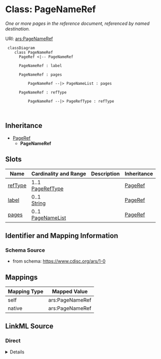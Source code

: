 # Class: PageNameRef


_One or more pages in the reference document, referenced by named destination._





URI: [ars:PageNameRef](https://www.cdisc.org/ars/1-0PageNameRef)



```mermaid
 classDiagram
    class PageNameRef
      PageRef <|-- PageNameRef
      
      PageNameRef : label
        
      PageNameRef : pages
        
          PageNameRef --|> PageNameList : pages
        
      PageNameRef : refType
        
          PageNameRef --|> PageRefType : refType
        
      
```





## Inheritance
* [PageRef](PageRef.md)
    * **PageNameRef**



## Slots

| Name | Cardinality and Range | Description | Inheritance |
| ---  | --- | --- | --- |
| [refType](refType.md) | 1..1 <br/> [PageRefType](PageRefType.md) |  | [PageRef](PageRef.md) |
| [label](label.md) | 0..1 <br/> [String](String.md) |  | [PageRef](PageRef.md) |
| [pages](pages.md) | 0..1 <br/> [PageNameList](PageNameList.md) |  | [PageRef](PageRef.md) |









## Identifier and Mapping Information







### Schema Source


* from schema: https://www.cdisc.org/ars/1-0





## Mappings

| Mapping Type | Mapped Value |
| ---  | ---  |
| self | ars:PageNameRef |
| native | ars:PageNameRef |





## LinkML Source

<!-- TODO: investigate https://stackoverflow.com/questions/37606292/how-to-create-tabbed-code-blocks-in-mkdocs-or-sphinx -->

### Direct

<details>
```yaml
name: PageNameRef
description: One or more pages in the reference document, referenced by named destination.
from_schema: https://www.cdisc.org/ars/1-0
rank: 1000
is_a: PageRef
slot_usage:
  refType:
    name: refType
    domain_of:
    - PageRef
    equals_string: NamedDestination
  pages:
    name: pages
    domain_of:
    - PageRef
    range: PageNameList

```
</details>

### Induced

<details>
```yaml
name: PageNameRef
description: One or more pages in the reference document, referenced by named destination.
from_schema: https://www.cdisc.org/ars/1-0
rank: 1000
is_a: PageRef
slot_usage:
  refType:
    name: refType
    domain_of:
    - PageRef
    equals_string: NamedDestination
  pages:
    name: pages
    domain_of:
    - PageRef
    range: PageNameList
attributes:
  refType:
    name: refType
    from_schema: https://www.cdisc.org/ars/1-0
    rank: 1000
    alias: refType
    owner: PageNameRef
    domain_of:
    - PageRef
    range: PageRefType
    required: true
    equals_string: NamedDestination
  label:
    name: label
    from_schema: https://www.cdisc.org/ars/1-0
    rank: 1000
    alias: label
    owner: PageNameRef
    domain_of:
    - AnalysisCategorization
    - AnalysisCategory
    - AnalysisMethod
    - Operation
    - AnalysisSet
    - GroupingFactor
    - Group
    - DataSubset
    - PageRef
    range: string
  pages:
    name: pages
    from_schema: https://www.cdisc.org/ars/1-0
    rank: 1000
    alias: pages
    owner: PageNameRef
    domain_of:
    - PageRef
    range: PageNameList

```
</details>